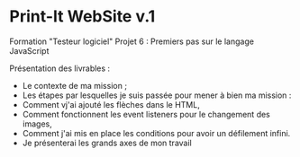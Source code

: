 # Print-It WebSite v.1

Formation "Testeur logiciel"
Projet 6 : Premiers pas sur le langage JavaScript


Présentation des livrables :
- Le contexte de ma mission ;
- Les étapes par lesquelles je suis passée pour mener à bien ma mission : 
- Comment vj'ai ajouté les flèches dans le HTML,
- Comment fonctionnent les event listeners pour le changement des images,
- Comment j'ai mis en place les conditions pour avoir un défilement infini.
- Je présenterai les grands axes de mon travail